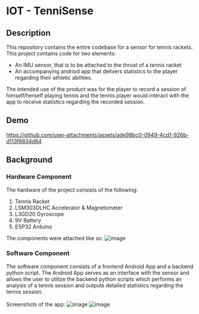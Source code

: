 # IOT - TenniSense



## Description
This repository contains the entire codebase for a sensor for tennis rackets. <br>
This project contains code for two elements:
- An IMU sensor, that is to be attached to the throat of a tennis racket
- An accompanying andriod app that delivers statistics to the player regarding their athletic abilities.

The intended use of the product was for the player to record a session of himself/herself playing
tennis and the tennis player would interact with the app to receive statistics regarding the recorded
session. 

## Demo
https://github.com/user-attachments/assets/ade98bc0-0949-4cd1-926b-d113f8834d64

## Background
### Hardware Component
The hardware of the project consists of the following:
1. Tennis Racket
3. LSM303DLHC Accelerator & Magnetometer
4. L3GD20 Gyroscope
5. 9V Battery
6. ESP32 Arduino

The components were attached like so:
![image](https://github.com/user-attachments/assets/6f1e77cc-ea38-4b93-bd5f-7afac8849e62)

### Software Component
The software component consists of a frontend Android App and a backend python script. The
Android App serves as an interface with the sensor and allows the user to utilize the backend
python scripts which performs an analysis of a tennis session and outputs detailed statistics
regarding the tennis session.<br><br>
Screenshots of the app:
![image](https://github.com/user-attachments/assets/39713d94-34e5-402a-9c19-6e638fee9140)
![image](https://github.com/user-attachments/assets/64353232-d59e-4e77-b065-a054b9dde517)




